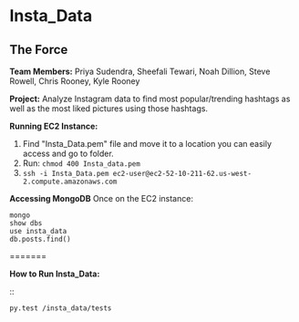 # Insta_Data

## The Force

**Team Members:**
    Priya Sudendra,
    Sheefali Tewari,
    Noah Dillion,
    Steve Rowell, 
    Chris Rooney,
    Kyle Rooney

**Project:** Analyze Instagram data to find most popular/trending hashtags as well as the most liked pictures using those hashtags.

**Running EC2 Instance:**
1. Find "Insta_Data.pem" file and move it to a location you can easily access and go to folder.
2. Run: ```chmod 400 Insta_data.pem```
3. ```ssh -i Insta_Data.pem ec2-user@ec2-52-10-211-62.us-west-2.compute.amazonaws.com```

**Accessing MongoDB**
Once on the EC2 instance:
```
mongo
show dbs
use insta_data
db.posts.find()
```

=======

**How to Run Insta_Data:** 

::

    py.test /insta_data/tests
